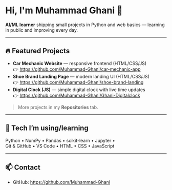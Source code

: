 # Hi, I'm Muhammad Ghani 👋

**AI/ML learner** shipping small projects in Python and web basics — learning in public and improving every day.

---

## 🔥 Featured Projects
- **Car Mechanic Website** — responsive frontend (HTML/CSS/JS)  
  👉 https://github.com/Muhammad-Ghani/car-mechanic-app
- **Shoe Brand Landing Page** — modern landing UI (HTML/CSS/JS)  
  👉 https://github.com/Muhammad-Ghani/shoe-brand-landing
- **Digital Clock (JS)** — simple digital clock with live time updates  
  👉 https://github.com/Muhammad-Ghani/Ghani-Digitalclock

> More projects in my **Repositories** tab.

---

## 🧰 Tech I’m using/learning
Python • NumPy • Pandas • scikit-learn • Jupyter •  
Git & GitHub • VS Code • HTML • CSS • JavaScript

---

## 📫 Contact
- GitHub: https://github.com/Muhammad-Ghani
